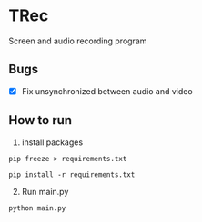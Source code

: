 # TRec
Screen and audio recording program
## Bugs
- [x] Fix unsynchronized between audio and video
## How to run
1. install packages
```
pip freeze > requirements.txt
```
```
pip install -r requirements.txt
```
2. Run main.py
```
python main.py
```

